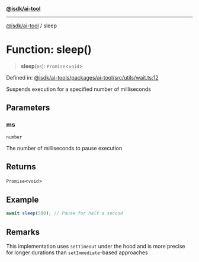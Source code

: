 [**@isdk/ai-tool**](../README.md)

***

[@isdk/ai-tool](../globals.md) / sleep

# Function: sleep()

> **sleep**(`ms`): `Promise`\<`void`\>

Defined in: [@isdk/ai-tools/packages/ai-tool/src/utils/wait.ts:12](https://github.com/isdk/ai-tool.js/blob/e883e341c67e937e7d3a3e95e8bc56844896f5a3/src/utils/wait.ts#L12)

Suspends execution for a specified number of milliseconds

## Parameters

### ms

`number`

The number of milliseconds to pause execution

## Returns

`Promise`\<`void`\>

## Example

```ts
await sleep(500); // Pause for half a second
```

## Remarks

This implementation uses `setTimeout` under the hood and is more precise
for longer durations than `setImmediate`-based approaches
